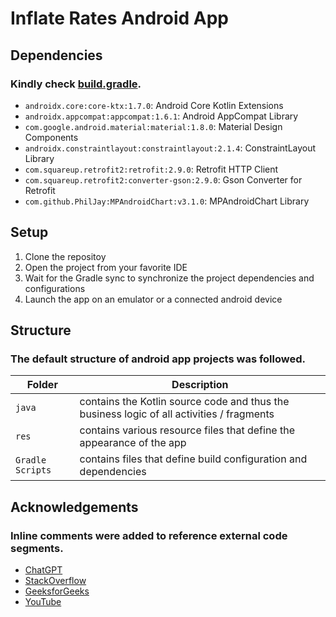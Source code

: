 # Inflate Rates Android App

## Dependencies
### Kindly check [build.gradle](app/build.gradle).
- `androidx.core:core-ktx:1.7.0`: Android Core Kotlin Extensions
- `androidx.appcompat:appcompat:1.6.1`: Android AppCompat Library
- `com.google.android.material:material:1.8.0`: Material Design Components
- `androidx.constraintlayout:constraintlayout:2.1.4`: ConstraintLayout Library
- `com.squareup.retrofit2:retrofit:2.9.0`: Retrofit HTTP Client
- `com.squareup.retrofit2:converter-gson:2.9.0`: Gson Converter for Retrofit
- `com.github.PhilJay:MPAndroidChart:v3.1.0`: MPAndroidChart Library

## Setup

1. Clone the repositoy
2. Open the project from your favorite IDE
3. Wait for the Gradle sync to synchronize the project dependencies and configurations
4. Launch the app on an emulator or a connected android device

## Structure
### The default structure of android app projects was followed.

| Folder    | Description                                                  |
| --------- | ------------------------------------------------------------ |
| `java`| contains the Kotlin source code and thus the business logic of all activities / fragments |
| `res` | contains various resource files that define the appearance of the app |
| `Gradle Scripts` | contains files that define build configuration and dependencies |

## Acknowledgements
### Inline comments were added to reference external code segments.
- [ChatGPT](https://chat.openai.com/)
- [StackOverflow](https://stackoverflow.com/)
- [GeeksforGeeks](https://www.geeksforgeeks.org/)
- [YouTube](https://www.youtube.com/)
